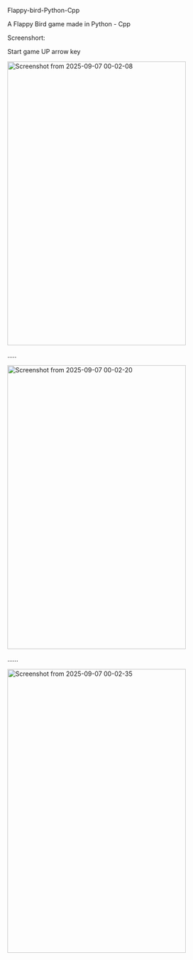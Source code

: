 Flappy-bird-Python-Cpp

A Flappy Bird game made in Python - Cpp

Screenshort:

Start game UP arrow key


<img width="402" height="639" alt="Screenshot from 2025-09-07 00-02-08" src="https://github.com/user-attachments/assets/5f359919-6688-4f1c-a25b-bfe2faaaa05f" />

.....

<img width="402" height="639" alt="Screenshot from 2025-09-07 00-02-20" src="https://github.com/user-attachments/assets/85855681-65f6-4e37-b4a1-cbde0702e874" />


......

<img width="402" height="639" alt="Screenshot from 2025-09-07 00-02-35" src="https://github.com/user-attachments/assets/41f3b7c2-81de-495c-a098-74258252f8cd" />
